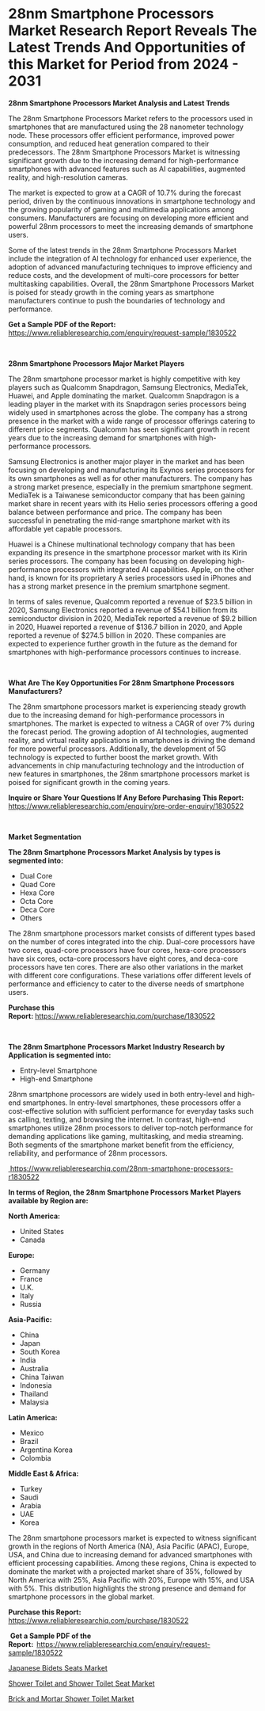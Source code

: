 <p><h1>28nm Smartphone Processors Market Research Report Reveals The Latest Trends And Opportunities of this Market for Period from 2024 - 2031</h1></p><p><strong>28nm Smartphone Processors Market Analysis and Latest Trends</strong></p>
<p><p>The 28nm Smartphone Processors Market refers to the processors used in smartphones that are manufactured using the 28 nanometer technology node. These processors offer efficient performance, improved power consumption, and reduced heat generation compared to their predecessors. The 28nm Smartphone Processors Market is witnessing significant growth due to the increasing demand for high-performance smartphones with advanced features such as AI capabilities, augmented reality, and high-resolution cameras.</p><p>The market is expected to grow at a CAGR of 10.7% during the forecast period, driven by the continuous innovations in smartphone technology and the growing popularity of gaming and multimedia applications among consumers. Manufacturers are focusing on developing more efficient and powerful 28nm processors to meet the increasing demands of smartphone users.</p><p>Some of the latest trends in the 28nm Smartphone Processors Market include the integration of AI technology for enhanced user experience, the adoption of advanced manufacturing techniques to improve efficiency and reduce costs, and the development of multi-core processors for better multitasking capabilities. Overall, the 28nm Smartphone Processors Market is poised for steady growth in the coming years as smartphone manufacturers continue to push the boundaries of technology and performance.</p></p>
<p><strong>Get a Sample PDF of the Report:&nbsp;</strong> <a href="https://www.reliableresearchiq.com/enquiry/request-sample/1830522">https://www.reliableresearchiq.com/enquiry/request-sample/1830522</a></p>
<p>&nbsp;</p>
<p><strong>28nm Smartphone Processors Major Market Players</strong></p>
<p><p>The 28nm smartphone processor market is highly competitive with key players such as Qualcomm Snapdragon, Samsung Electronics, MediaTek, Huawei, and Apple dominating the market. Qualcomm Snapdragon is a leading player in the market with its Snapdragon series processors being widely used in smartphones across the globe. The company has a strong presence in the market with a wide range of processor offerings catering to different price segments. Qualcomm has seen significant growth in recent years due to the increasing demand for smartphones with high-performance processors.</p><p>Samsung Electronics is another major player in the market and has been focusing on developing and manufacturing its Exynos series processors for its own smartphones as well as for other manufacturers. The company has a strong market presence, especially in the premium smartphone segment. MediaTek is a Taiwanese semiconductor company that has been gaining market share in recent years with its Helio series processors offering a good balance between performance and price. The company has been successful in penetrating the mid-range smartphone market with its affordable yet capable processors.</p><p>Huawei is a Chinese multinational technology company that has been expanding its presence in the smartphone processor market with its Kirin series processors. The company has been focusing on developing high-performance processors with integrated AI capabilities. Apple, on the other hand, is known for its proprietary A series processors used in iPhones and has a strong market presence in the premium smartphone segment.</p><p>In terms of sales revenue, Qualcomm reported a revenue of $23.5 billion in 2020, Samsung Electronics reported a revenue of $54.1 billion from its semiconductor division in 2020, MediaTek reported a revenue of $9.2 billion in 2020, Huawei reported a revenue of $136.7 billion in 2020, and Apple reported a revenue of $274.5 billion in 2020. These companies are expected to experience further growth in the future as the demand for smartphones with high-performance processors continues to increase.</p></p>
<p>&nbsp;</p>
<p><strong>What Are The Key Opportunities For 28nm Smartphone Processors Manufacturers?</strong></p>
<p><p>The 28nm smartphone processors market is experiencing steady growth due to the increasing demand for high-performance processors in smartphones. The market is expected to witness a CAGR of over 7% during the forecast period. The growing adoption of AI technologies, augmented reality, and virtual reality applications in smartphones is driving the demand for more powerful processors. Additionally, the development of 5G technology is expected to further boost the market growth. With advancements in chip manufacturing technology and the introduction of new features in smartphones, the 28nm smartphone processors market is poised for significant growth in the coming years.</p></p>
<p><strong>Inquire or Share Your Questions If Any Before Purchasing This Report:</strong> <a href="https://www.reliableresearchiq.com/enquiry/pre-order-enquiry/1830522">https://www.reliableresearchiq.com/enquiry/pre-order-enquiry/1830522</a></p>
<p>&nbsp;</p>
<p><strong>Market Segmentation</strong></p>
<p><strong>The 28nm Smartphone Processors Market Analysis by types is segmented into:</strong></p>
<p><ul><li>Dual Core</li><li>Quad Core</li><li>Hexa Core</li><li>Octa Core</li><li>Deca Core</li><li>Others</li></ul></p>
<p><p>The 28nm smartphone processors market consists of different types based on the number of cores integrated into the chip. Dual-core processors have two cores, quad-core processors have four cores, hexa-core processors have six cores, octa-core processors have eight cores, and deca-core processors have ten cores. There are also other variations in the market with different core configurations. These variations offer different levels of performance and efficiency to cater to the diverse needs of smartphone users.</p></p>
<p><strong>Purchase this Report:&nbsp;</strong><a href="https://www.reliableresearchiq.com/purchase/1830522">https://www.reliableresearchiq.com/purchase/1830522</a></p>
<p>&nbsp;</p>
<p><strong>The 28nm Smartphone Processors Market Industry Research by Application is segmented into:</strong></p>
<p><ul><li>Entry-level Smartphone</li><li>High-end Smartphone</li></ul></p>
<p><p>28nm smartphone processors are widely used in both entry-level and high-end smartphones. In entry-level smartphones, these processors offer a cost-effective solution with sufficient performance for everyday tasks such as calling, texting, and browsing the internet. In contrast, high-end smartphones utilize 28nm processors to deliver top-notch performance for demanding applications like gaming, multitasking, and media streaming. Both segments of the smartphone market benefit from the efficiency, reliability, and performance of 28nm processors.</p></p>
<p><a href="https://www.reliableresearchiq.com/28nm-smartphone-processors-r1830522">&nbsp;https://www.reliableresearchiq.com/28nm-smartphone-processors-r1830522</a></p>
<p><strong>In terms of Region, the 28nm Smartphone Processors Market Players available by Region are:</strong></p>
<p>
    <p> <strong> North America: </strong>
        <ul>
            <li>United States</li>
            <li>Canada</li>
        </ul>
        </p> 
    <p> <strong> Europe: </strong>
        <ul>
            <li>Germany</li>
            <li>France</li>
            <li>U.K.</li>
            <li>Italy</li>
            <li>Russia</li>
        </ul>
        </p> 
    <p> <strong> Asia-Pacific: </strong>
        <ul>
            <li>China</li>
            <li>Japan</li>
            <li>South Korea</li>
            <li>India</li>
            <li>Australia</li>
            <li>China Taiwan</li>
            <li>Indonesia</li>
            <li>Thailand</li>
            <li>Malaysia</li>
        </ul>
        </p> 
    <p> <strong> Latin America: </strong>
        <ul>
            <li>Mexico</li>
            <li>Brazil</li>
            <li>Argentina Korea</li>
            <li>Colombia</li>
        </ul>
        </p> 
    <p> <strong> Middle East & Africa: </strong>
        <ul>
            <li>Turkey</li>
            <li>Saudi</li>
            <li>Arabia</li>
            <li>UAE</li>
            <li>Korea</li>
        </ul>
    </p>
    </p>
<p><p>The 28nm smartphone processors market is expected to witness significant growth in the regions of North America (NA), Asia Pacific (APAC), Europe, USA, and China due to increasing demand for advanced smartphones with efficient processing capabilities. Among these regions, China is expected to dominate the market with a projected market share of 35%, followed by North America with 25%, Asia Pacific with 20%, Europe with 15%, and USA with 5%. This distribution highlights the strong presence and demand for smartphone processors in the global market.</p></p>
<p><strong>Purchase this Report: </strong><a href="https://www.reliableresearchiq.com/purchase/1830522">https://www.reliableresearchiq.com/purchase/1830522</a></p>
<p>&nbsp;<strong>Get a Sample PDF of the Report:&nbsp;&nbsp;</strong><a href="https://www.reliableresearchiq.com/enquiry/request-sample/1830522">https://www.reliableresearchiq.com/enquiry/request-sample/1830522</a></p>
<p><strong></strong></p>
<p><p><a href="https://github.com/mancsybtousav/Market-Research-Report-List-3/blob/main/japanese-bidets-seats-market.md">Japanese Bidets Seats Market</a></p><p><a href="https://github.com/maudAbbott7/Market-Research-Report-List-2/blob/main/shower-toilet-and-shower-toilet-seat-market.md">Shower Toilet and Shower Toilet Seat Market</a></p><p><a href="https://github.com/josesg55/Market-Research-Report-List-3/blob/main/brick-and-mortar-shower-toilet-market.md">Brick and Mortar Shower Toilet Market</a></p></p>